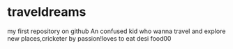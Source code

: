 # traveldreams
my first repository on github
  An confused kid who wanna travel and explore new places,cricketer by passion!loves to eat desi food00
